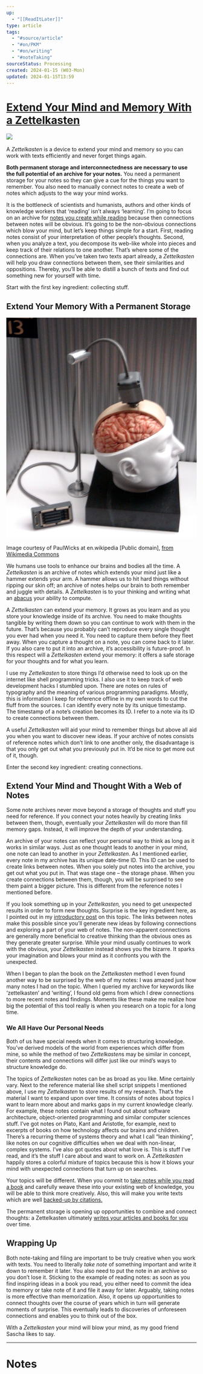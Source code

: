 ```yaml
---
up:
  - "[[ReadItLater]]"
type: article
tags:
  - "#source/article"
  - "#on/PKM"
  - "#on/writing"
  - "#noteTaking"
sourceStatus: Processing
created: 2024-01-15 (W03-Mon)
updated: 2024-01-15T13:59
---
```


# [Extend Your Mind and Memory With a Zettelkasten](https://zettelkasten.de/posts/extend-your-mind-and-memory-with-a-zettelkasten/)

![](https://vg08.met.vgwort.de/na/b56913c09c314f5da7eff4084e919987)

A *Zettelkasten* is a device to extend your mind and memory so you can work with texts efficiently and never forget things again.

**Both permanent storage and interconnectedness are necessary to use the full potential of an archive for your notes.** You need a permanent storage for your notes so they can give a cue for the things you want to remember. You also need to manually connect notes to create a web of notes which adjusts to the way your mind works.

It is the bottleneck of scientists and humanists, authors and other kinds of knowledge workers that ‘reading’ isn’t always ‘learning’. I’m going to focus on an archive for [notes you create while reading](https://zettelkasten.de/posts/create-zettel-from-reading-notes/) because then connections between notes will be obvious. It’s going to be the non-obvious connections which blow your mind, but let’s keep things simple for a start. First, reading notes consist of your interpretation of other people’s thoughts. Second, when you analyze a text, you decompose its web-like whole into pieces and keep track of their relations to one another. That’s where some of the connections are. When you’ve taken two texts apart already, a *Zettelkasten* will help you draw connections between them, see their similarities and oppositions. Thereby, you’ll be able to distill a bunch of texts and find out something new for yourself with time.

Start with the first key ingredient: collecting stuff.

## Extend Your Memory With a Permanent Storage

[![Brain--Computer Interface](Sources/ReadItLater_Inbox/assets/Brain--Computer%20Interface.jpg)](http://commons.wikimedia.org/wiki/File%3ABrainGate.jpg)

Image courtesy of PaulWicks at en.wikipedia \[Public domain\], [from Wikimedia Commons](http://commons.wikimedia.org/wiki/File%3ABrainGate.jpg)

We humans use tools to enhance our brains and bodies all the time. A *Zettelkasten* is an archive of notes which extends your mind just like a hammer extends your arm. A hammer allows us to hit hard things without ripping our skin off; an archive of notes helps our brain to both remember and juggle with details. A *Zettelkasten* is to your thinking and writing what an [abacus](http://en.wikipedia.org/wiki/Abacus) your ability to compute.

A *Zettelkasten* can extend your memory. It grows as you learn and as you store your knowledge inside of its archive. You need to make thoughts tangible by writing them down so you can continue to work with them in the future. That’s because you probably can’t reproduce every single thought you ever had when you need it. You need to capture them before they fleet away. When you capture a thought on a note, you can come back to it later. If you also care to put it into an archive, it’s accessibility is future-proof. In this respect will a *Zettelkasten* extend your memory: it offers a safe storage for your thoughts and for what you learn.

I use my *Zettelkasten* to store things I’d otherwise need to look up on the internet like shell programming tricks. I also use it to keep track of web development hacks I stumbled upon. There are notes on rules of typography and the meaning of various programming paradigms. Mostly, this is information I keep for reference offline in my own words to cut the fluff from the sources. I can identify every note by its unique timestamp. The timestamp of a note’s creation becomes its ID. I refer to a note via its ID to create connections between them.

A useful *Zettelkasten* will aid your mind to remember things but above all aid you when you want to discover new ideas. If your archive of notes consists of reference notes which don’t link to one another only, the disadvantage is that you only get out what you previously put in. It’d be nice to get more out of it, though.

Enter the second key ingredient: creating connections.

## Extend Your Mind and Thought With a Web of Notes

Some note archives never move beyond a storage of thoughts and stuff you need for reference. If you connect your notes heavily by creating links between them, though, eventually your *Zettelkasten* will do more than fill memory gaps. Instead, it will improve the depth of your understanding.

An archive of your notes can reflect your personal way to think as long as it works in similar ways. Just as one thought leads to another in your mind, one note can lead to another in your *Zettelkasten*. As I mentioned earlier, every note in my archive has its unique date-time ID. This ID can be used to create links between notes. When you solely put notes into the archive, you get out what you put in. That was stage one – the storage phase. When you create connections between them, though, you will be surprised to see them paint a bigger picture. This is different from the reference notes I mentioned before.

If you look something up in your *Zettelkasten,* you need to get unexpected results in order to form new thoughts. Surprise is the key ingredient here, as I pointed out in my [introductory post](https://zettelkasten.de/posts/zettelkasten-improves-thinking-writing/) on this topic. The links between notes make this possible since you’ll generate new ideas by following connections and exploring a part of your web of notes. The non-apparent connections are generally more beneficial to creative thinking than the obvious ones as they generate greater surprise. While your mind usually continues to work with the obvious, your *Zettelkasten* instead shows you the bizarre. It sparks your imagination and blows your mind as it confronts you with the unexpected.

When I began to plan the book on the *Zettelkasten* method I even found another way to be surprised by the web of my notes: I was amazed just how many notes I had on the topic. When I queried my archive for keywords like ‘zettelkasten’ and ‘writing’, I found old gems from which I drew connections to more recent notes and findings. Moments like these make me realize how big the potential of this tool really is when you research on a topic for a long time.

### We All Have Our Personal Needs

Both of us have special needs when it comes to structuring knowledge. You’ve derived models of the world from experiences which differ from mine, so while the method of two *Zettelkasten*s may be similar in concept, their contents and connections will differ just like our mind’s ways to structure knowledge do.

The topics of *Zettelkasten* notes can be as broad as you like. Mine certainly vary. Next to the reference material like shell script snippets I mentioned above, I use my *Zettelkasten* to store results of my research. That’s the material I want to expand upon over time. It consists of notes about topics I want to learn more about and marks gaps in my current knowledge clearly. For example, these notes contain what I found out about software architecture, object-oriented programming and similar computer sciences stuff. I’ve got notes on Plato, Kant and Aristotle, for example, next to excerpts of books on how technology affects our brains and children. There’s a recurring theme of systems theory and what I call “lean thinking”, like notes on our cognitive difficulties when we deal with non-linear, complex systems. I’ve also got quotes about what love is. This is stuff I’ve read, and it’s the stuff I care about and want to work on. A *Zettelkasten* happily stores a colorful mixture of topics because this is how it blows your mind with unexpected connections that turn up on searches.

Your topics will be different. When you commit to [take notes while you read a book](https://zettelkasten.de/posts/create-zettel-from-reading-notes/) and carefully weave these into your existing web of knowledge, you will be able to think more creatively. Also, this will make you write texts which are well [backed-up by citations.](https://zettelkasten.de/posts/bibliography-zettelkasten/)

The permanent storage is opening up opportunities to combine and connect thoughts: a Zettelkasten ultimately [writes your articles and books for you](https://zettelkasten.de/posts/ease-into-writing/) over time.

## Wrapping Up

Both note-taking and filing are important to be truly creative when you work with texts. You need to literally *take note* of something important and write it down to remember it later. You also need to put the note in an archive so you don’t lose it. Sticking to the example of reading notes: as soon as you find inspiring ideas in a book you read, you either need to commit the idea to memory or take note of it and file it away for later. Arguably, taking notes is more effective than memorization. Also, it opens up opportunities to connect thoughts over the course of years which in turn will generate moments of surprise. This eventually leads to discoveries of unforeseen connections and enables you to think out of the box.

With a *Zettelkasten* your mind will blow your mind, as my good friend Sascha likes to say.

--- 

# Notes